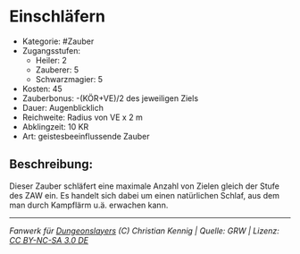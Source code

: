 # Einschläfern  
- Kategorie: #Zauber  
- Zugangsstufen:  
  - Heiler: 2  
  - Zauberer: 5  
  - Schwarzmagier: 5  
- Kosten: 45  
- Zauberbonus: -(KÖR+VE)/2 des jeweiligen Ziels  
- Dauer: Augenblicklich  
- Reichweite: Radius von VE x 2 m  
- Abklingzeit: 10 KR  
- Art: geistesbeeinflussende Zauber     

## Beschreibung:
Dieser Zauber schläfert eine maximale Anzahl von Zielen gleich der Stufe des ZAW ein. Es handelt sich dabei um einen natürlichen Schlaf, aus dem man durch Kampflärm u.ä. erwachen kann.


___
*Fanwerk für [Dungeonslayers](https://www.dungeonslayers.net/) (C) Christian Kennig | Quelle: GRW | Lizenz: [CC BY-NC-SA 3.0 DE](https://creativecommons.org/licenses/by-nc-sa/3.0/de/)*